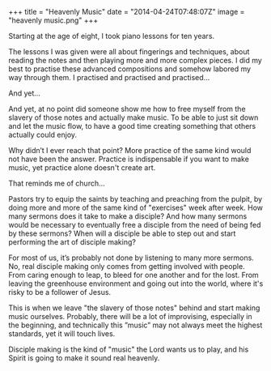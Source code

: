 +++
title = "Heavenly Music"
date = "2014-04-24T07:48:07Z"
image = "heavenly music.png"
+++

Starting at the age of eight, I took piano lessons for ten years.

The lessons I was given were all about fingerings and techniques, about reading the notes and then playing more and more complex pieces. I did my best to practise these advanced compositions and somehow labored my way through them. I practised and practised and practised...

And yet...

And yet, at no point did someone show me how to free myself from the slavery of those notes and actually make music. To be able to just sit down and let the music flow, to have a good time creating something that others actually could enjoy.

Why didn’t I ever reach that point? More practice of the same kind would not have been the answer. Practice is indispensable if you want to make music, yet practice alone doesn't create art.

That reminds me of church...

Pastors try to equip the saints by teaching and preaching from the pulpit, by doing more and more of the same kind of "exercises" week after week. How many sermons does it take to make a disciple? And how many sermons would be necessary to eventually free a disciple from the need of being fed by these sermons? When will a disciple be able to step out and start performing the art of disciple making?

For most of us, it’s probably not done by listening to many more sermons. No, real disciple making only comes from getting involved with people. From caring enough to leap, to bleed for one another and for the lost. From leaving the greenhouse environment and going out into the world, where it's risky to be a follower of Jesus.

This is when we leave "the slavery of those notes" behind and start making music ourselves. Probably, there will be a lot of improvising, especially in the beginning, and technically this ”music” may not always meet the highest standards, yet it will touch lives.

Disciple making is the kind of "music" the Lord wants us to play, and his Spirit is going to make it sound real heavenly.
